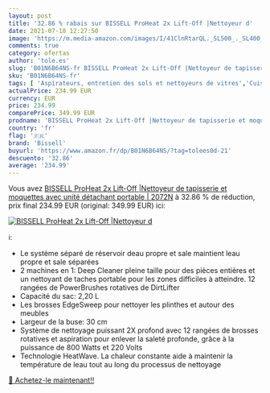 ```yaml
---
layout: post
title: '32.86 % rabais sur BISSELL ProHeat 2x Lift-Off |Nettoyeur d'
date: 2021-07-18 12:27:50
image: 'https://m.media-amazon.com/images/I/41ClnRtarQL._SL500_._SL400_.jpg'
comments: true
category: ofertas
author: 'tole.es'
slug: 'B01N6B64NS-fr BISSELL ProHeat 2x Lift-Off |Nettoyeur de tapisserie et...'
sku: 'B01N6B64NS-fr'
tags: [ 'Aspirateurs, entretien des sols et nettoyeurs de vitres','Cuisine et Maison','Nettoyeurs tapis et moquettes','bissell', ]
actualPrice: 234.99 EUR
currency: EUR
price: 234.99
comparePrice: 349.99 EUR
prodname: 'BISSELL ProHeat 2x Lift-Off |Nettoyeur de tapisserie et moquettes avec unité détachant portable | 2072N'
country: 'fr'
flag: '🇫🇷'
brand: 'Bissell'
buyurl: 'https://www.amazon.fr/dp/B01N6B64NS/?tag=tolees0d-21'
descuento: '32.86'
average: '234.99'
---
```


Vous avez [BISSELL ProHeat 2x Lift-Off |Nettoyeur de tapisserie et moquettes avec unité détachant portable | 2072N](https://www.amazon.fr/dp/B01N6B64NS/?tag=tolees0d-21)  à  32.86 % de réduction, prix final  234.99 EUR (original: 349.99 EUR) ici:

[![BISSELL ProHeat 2x Lift-Off |Nettoyeur d](https://m.media-amazon.com/images/I/41ClnRtarQL._SL500_._SL400_.jpg)](https://www.amazon.fr/dp/B01N6B64NS/?tag=tolees0d-21)

ℹ️:

- Le système séparé de réservoir deau propre et sale maintient leau propre et sale séparées
- 2 machines en 1: Deep Cleaner pleine taille pour des pièces entières et un nettoyant de taches portable pour les zones difficiles à atteindre. 12 rangées de PowerBrushes rotatives de DirtLifter
- Capacité du sac: 2,20 L
- Les brosses EdgeSweep pour nettoyer les plinthes et autour des meubles
- Largeur de la buse: 30 cm
- Système de nettoyage puissant 2X profond avec 12 rangées de brosses rotatives et aspiration pour enlever la saleté profonde, grâce à la puissance de 800 Watts et 220 Volts
- Technologie HeatWave. La chaleur constante aide à maintenir la température de leau tout au long du processus de nettoyage

[🛒 Achetez-le maintenant!!](https://www.amazon.fr/dp/B01N6B64NS/?tag=tolees0d-21)
